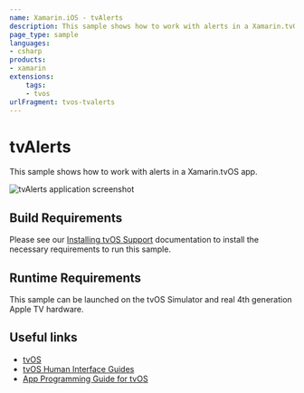 ```yaml
---
name: Xamarin.iOS - tvAlerts
description: This sample shows how to work with alerts in a Xamarin.tvOS app (tvOS)
page_type: sample
languages:
- csharp
products:
- xamarin
extensions:
    tags:
    - tvos
urlFragment: tvos-tvalerts
---
```

# tvAlerts

This sample shows how to work with alerts in a Xamarin.tvOS app.

![tvAlerts application screenshot](Screenshots/01.png "tvAlerts application screenshot")

## Build Requirements

Please see our [Installing tvOS Support](https://docs.microsoft.com/xamarin/ios/tvos/get-started/installation) documentation to install the necessary requirements to run this sample.

## Runtime Requirements

This sample can be launched on the tvOS Simulator and real 4th generation Apple TV hardware.

## Useful links

* [tvOS](https://developer.apple.com/tvos/)
* [tvOS Human Interface Guides](https://developer.apple.com/tvos/human-interface-guidelines/)
* [App Programming Guide for tvOS](https://developer.apple.com/library/prerelease/tvos/documentation/General/Conceptual/AppleTV_PG/)

